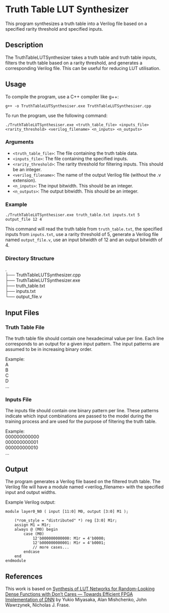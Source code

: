 # Truth Table LUT Synthesizer

This program synthesizes a truth table into a Verilog file based on a specified rarity threshold and specified inputs.

## Description

The TruthTableLUTSynthesizer takes a truth table and truth table inputs, filters the truth table based on a rarity threshold, and generates a corresponding Verilog file. This can be useful for reducing LUT utilisation.

## Usage

To compile the program, use a C++ compiler like g++:
```
g++ -o TruthTableLUTSynthesiser.exe TruthTableLUTSynthesiser.cpp
```


To run the program, use the following command:
```
./TruthTableLUTSynthesiser.exe <truth_table_file> <inputs_file> <rarity_threshold> <verilog_filename> <n_inputs> <n_outputs>
```


### Arguments

- `<truth_table_file>`: The file containing the truth table data.
- `<inputs_file>`: The file containing the specified inputs.
- `<rarity_threshold>`: The rarity threshold for filtering inputs. This should be an integer.
- `<verilog_filename>`: The name of the output Verilog file (without the .v extension).
- `<n_inputs>`: The input bitwidth. This should be an integer.
- `<n_outputs>`: The output bitwidth. This should be an integer.

### Example
```
./TruthTableLUTSynthesiser.exe truth_table.txt inputs.txt 5 output_file 12 4
```

This command will read the truth table from `truth_table.txt`, the specified inputs from `inputs.txt`, use a rarity threshold of 5, generate a Verilog file named `output_file.v`, use an input bitwidth of 12 and an output bitwidth of 4.

### Directory Structure

.<br>
├── TruthTableLUTSynthesizer.cpp<br>
├── TruthTableLUTSynthesizer.exe<br>
├── truth_table.txt<br>
├── inputs.txt<br>
└── output_file.v<br>

## Input Files

### Truth Table File

The truth table file should contain one hexadecimal value per line. Each line corresponds to an output for a given input pattern. The input patterns are assumed to be in increasing binary order.

Example:<br>
A<br>
B<br>
C<br>
D<br>
...

### Inputs File

The inputs file should contain one binary pattern per line. These patterns indicate which input combinations are passed to the model during the training process and are used for the purpose of filtering the truth table.

Example:<br>
000000000000<br>
000000000001<br>
000000000010<br>
...

## Output

The program generates a Verilog file based on the filtered truth table. The Verilog file will have a module named <verilog_filename> with the specified input and output widths.

Example Verilog output:

```
module layer0_N0 ( input [11:0] M0, output [3:0] M1 );

    (*rom_style = "distributed" *) reg [3:0] M1r;
    assign M1 = M1r;
    always @ (M0) begin
        case (M0)
            12'b000000000000: M1r = 4'b0000;
            12'b000000000001: M1r = 4'b0001;
            // more cases...
        endcase
    end
endmodule
```
## References

This work is based on [Synthesis of LUT Networks for Random-Looking Dense Functions with
Don’t Cares — Towards Efficient FPGA Implementation of DNN](https://people.eecs.berkeley.edu/~alanmi/publications/2024/fccm24_lut.pdf) by Yukio Miyasaka, Alan Mishchenko, John Wawrzynek, Nicholas J. Frase.